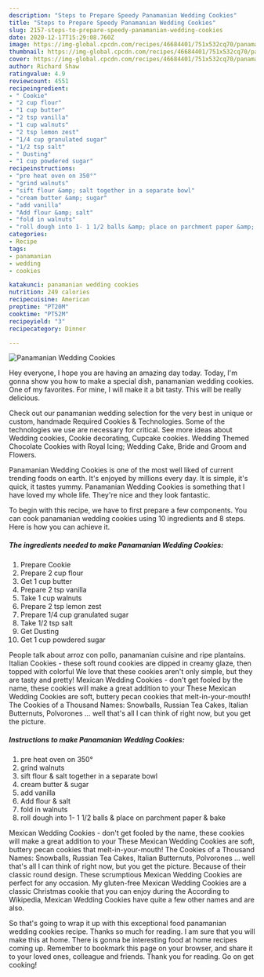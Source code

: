 ```yaml
---
description: "Steps to Prepare Speedy Panamanian Wedding Cookies"
title: "Steps to Prepare Speedy Panamanian Wedding Cookies"
slug: 2157-steps-to-prepare-speedy-panamanian-wedding-cookies
date: 2020-12-17T15:29:08.760Z
image: https://img-global.cpcdn.com/recipes/46684401/751x532cq70/panamanian-wedding-cookies-recipe-main-photo.jpg
thumbnail: https://img-global.cpcdn.com/recipes/46684401/751x532cq70/panamanian-wedding-cookies-recipe-main-photo.jpg
cover: https://img-global.cpcdn.com/recipes/46684401/751x532cq70/panamanian-wedding-cookies-recipe-main-photo.jpg
author: Richard Shaw
ratingvalue: 4.9
reviewcount: 4551
recipeingredient:
- " Cookie"
- "2 cup flour"
- "1 cup butter"
- "2 tsp vanilla"
- "1 cup walnuts"
- "2 tsp lemon zest"
- "1/4 cup granulated sugar"
- "1/2 tsp salt"
- " Dusting"
- "1 cup powdered sugar"
recipeinstructions:
- "pre heat oven on 350°"
- "grind walnuts"
- "sift flour &amp; salt together in a separate bowl"
- "cream butter &amp; sugar"
- "add vanilla"
- "Add flour &amp; salt"
- "fold in walnuts"
- "roll dough into 1- 1 1/2 balls &amp; place on parchment paper &amp; bake"
categories:
- Recipe
tags:
- panamanian
- wedding
- cookies

katakunci: panamanian wedding cookies 
nutrition: 249 calories
recipecuisine: American
preptime: "PT20M"
cooktime: "PT52M"
recipeyield: "3"
recipecategory: Dinner

---
```



![Panamanian Wedding Cookies](https://img-global.cpcdn.com/recipes/46684401/751x532cq70/panamanian-wedding-cookies-recipe-main-photo.jpg)

Hey everyone, I hope you are having an amazing day today. Today, I'm gonna show you how to make a special dish, panamanian wedding cookies. One of my favorites. For mine, I will make it a bit tasty. This will be really delicious.

Check out our panamanian wedding selection for the very best in unique or custom, handmade Required Cookies &amp; Technologies. Some of the technologies we use are necessary for critical. See more ideas about Wedding cookies, Cookie decorating, Cupcake cookies. Wedding Themed Chocolate Cookies with Royal Icing; Wedding Cake, Bride and Groom and Flowers.

Panamanian Wedding Cookies is one of the most well liked of current trending foods on earth. It's enjoyed by millions every day. It is simple, it's quick, it tastes yummy. Panamanian Wedding Cookies is something that I have loved my whole life. They're nice and they look fantastic.


To begin with this recipe, we have to first prepare a few components. You can cook panamanian wedding cookies using 10 ingredients and 8 steps. Here is how you can achieve it.

<!--inarticleads1-->

##### The ingredients needed to make Panamanian Wedding Cookies:

1. Prepare  Cookie
1. Prepare 2 cup flour
1. Get 1 cup butter
1. Prepare 2 tsp vanilla
1. Take 1 cup walnuts
1. Prepare 2 tsp lemon zest
1. Prepare 1/4 cup granulated sugar
1. Take 1/2 tsp salt
1. Get  Dusting
1. Get 1 cup powdered sugar


People talk about arroz con pollo, panamanian cuisine and ripe plantains. Italian Cookies - these soft round cookies are dipped in creamy glaze, then topped with colorful We love that these cookies aren&#39;t only simple, but they are tasty and pretty! Mexican Wedding Cookies - don&#39;t get fooled by the name, these cookies will make a great addition to your These Mexican Wedding Cookies are soft, buttery pecan cookies that melt-in-your-mouth! The Cookies of a Thousand Names: Snowballs, Russian Tea Cakes, Italian Butternuts, Polvorones … well that&#39;s all I can think of right now, but you get the picture. 

<!--inarticleads2-->

##### Instructions to make Panamanian Wedding Cookies:

1. pre heat oven on 350°
1. grind walnuts
1. sift flour &amp; salt together in a separate bowl
1. cream butter &amp; sugar
1. add vanilla
1. Add flour &amp; salt
1. fold in walnuts
1. roll dough into 1- 1 1/2 balls &amp; place on parchment paper &amp; bake


Mexican Wedding Cookies - don&#39;t get fooled by the name, these cookies will make a great addition to your These Mexican Wedding Cookies are soft, buttery pecan cookies that melt-in-your-mouth! The Cookies of a Thousand Names: Snowballs, Russian Tea Cakes, Italian Butternuts, Polvorones … well that&#39;s all I can think of right now, but you get the picture. Because of their classic round design. These scrumptious Mexican Wedding Cookies are perfect for any occasion. My gluten-free Mexican Wedding Cookies are a classic Christmas cookie that you can enjoy during the According to Wikipedia, Mexican Wedding Cookies have quite a few other names and are also. 

So that's going to wrap it up with this exceptional food panamanian wedding cookies recipe. Thanks so much for reading. I am sure that you will make this at home. There is gonna be interesting food at home recipes coming up. Remember to bookmark this page on your browser, and share it to your loved ones, colleague and friends. Thank you for reading. Go on get cooking!

